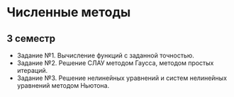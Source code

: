 # Численные методы

## 3 семестр
- Задание №1. Вычисление функций с заданной точностью.
- Задание №2. Решение СЛАУ методом Гаусса, методом простых итераций.
- Задание №3. Решение нелинейных уравнений и систем нелинейных уравнений методом Ньютона.